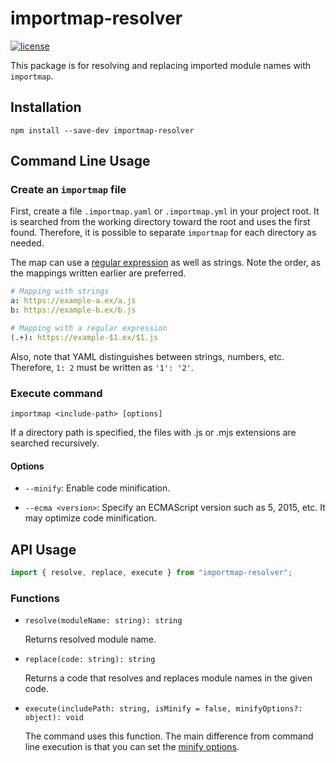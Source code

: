 # importmap-resolver

[![license](https://img.shields.io/github/license/snoown/importmap-resolver)](https://github.com/snoown/importmap-resolver/blob/main/LICENSE)

This package is for resolving and replacing imported module names with `importmap`.

## Installation

``` shell
npm install --save-dev importmap-resolver
```

## Command Line Usage

### Create an `importmap` file

First, create a file `.importmap.yaml` or `.importmap.yml` in your project root. It is searched from the working directory toward the root and uses the first found. Therefore, it is possible to separate `importmap` for each directory as needed.

The map can use a [regular expression](https://developer.mozilla.org/en-US/docs/Web/JavaScript/Guide/Regular_Expressions/Cheatsheet) as well as strings. Note the order, as the mappings written earlier are preferred.

``` yaml
# Mapping with strings
a: https://example-a.ex/a.js
b: https://example-b.ex/b.js

# Mapping with a regular expression
(.+): https://example-$1.ex/$1.js
```

Also, note that YAML distinguishes between strings, numbers, etc. Therefore, `1: 2` must be written as `'1': '2'`.

### Execute command

``` shell
importmap <include-path> [options]
```

If a directory path is specified, the files with .js or .mjs extensions are searched recursively.

#### Options

- `--minify`: Enable code minification.

- `--ecma <version>`: Specify an ECMAScript version such as 5, 2015, etc. It may optimize code minification.

## API Usage

``` javascript
import { resolve, replace, execute } from "importmap-resolver";
```

### Functions

- `resolve(moduleName: string): string`

  Returns resolved module name.

- `replace(code: string): string`

  Returns a code that resolves and replaces module names in the given code.

- `execute(includePath: string, isMinify = false, minifyOptions?: object): void`

  The command uses this function. The main difference from command line execution is that you can set the [minify options](https://terser.org/docs/api-reference#minify-options).
